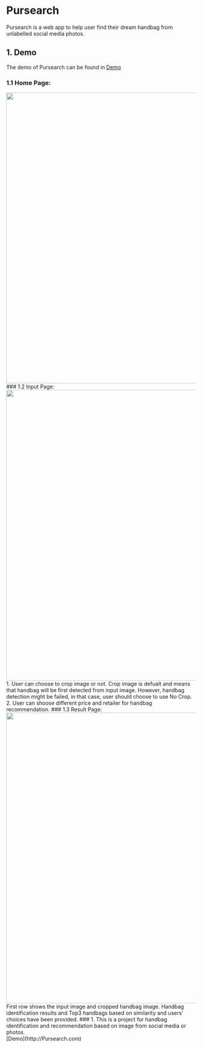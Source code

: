 # Pursearch
Pursearch is a web app to help user find their dream handbag from unlabelled social media photos.<br>
## 1. Demo
The demo of Pursearch can be found in [Demo](http://Pursearch.com)<br>
### 1.1 Home Page: 
<img src="https://github.com/jenniening/Pursearch/blob/master/demo/Homepage.png" width="771" />
### 1.2 Input Page:
<img src="https://github.com/jenniening/Pursearch/blob/master/demo/Input.png" width="771" />
1. User can choose to crop image or not. Crop image is defualt and means that handbag will be first detected from input image. However, handbag detection might be failed, in that case, user should choose to use No Crop.<br>
2. User can shoose different price and retailer for handbag recommendation.
### 1.3 Result Page:
<img src="https://github.com/jenniening/Pursearch/blob/master/demo/Pursearchresult.png" width="771" />
First row shows the input image and cropped handbag image. Handbag identification results and Top3 handbags based on similarity and users' choices have been provided. 
### 1. 
This is a project for handbag identification and recommendation based on image from social media or photos.<br>
[Demo](http://Pursearch.com)

